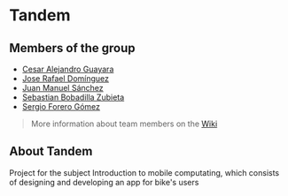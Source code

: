 # Tandem
## Members of the group
- [Cesar Alejandro Guayara](https://github.com/mcdrak)
- [Jose Rafael Domínguez](https://github.com/josedn)
- [Juan Manuel Sánchez](https://github.com/juanmsl)
- [Sebastian Bobadilla Zubieta](https://github.com/kaykos)
- [Sergio Forero Gómez](https://github.com/sergioforerogomez)

> More information about team members on the [Wiki](https://github.com/PUJCompMovL1730/Tandem/wiki)

## About Tandem
Project for the subject Introduction to mobile computating, which consists of designing and developing an app for bike's users

